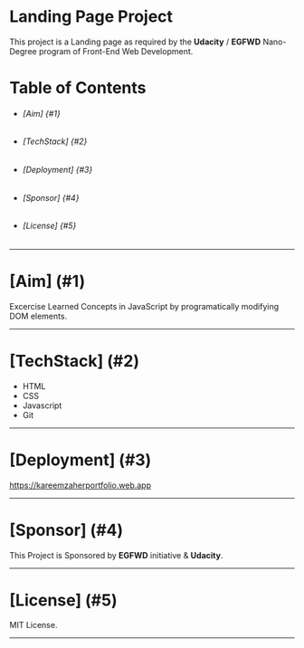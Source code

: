 
Landing Page Project
====================

This project is a Landing page as required by the **Udacity** / **EGFWD** Nano-Degree program of Front-End Web Development.

Table of Contents
=================

- ###### [Aim] {#1}
- ###### [TechStack] {#2}
- ###### [Deployment] {#3}
- ###### [Sponsor] {#4}
- ###### [License] {#5}

---

# [Aim] (#1)

Excercise Learned Concepts in JavaScript by programatically modifying DOM elements.

---

# [TechStack] (#2)

- HTML
- CSS
- Javascript
- Git

---

# [Deployment] (#3)

<https://kareemzaherportfolio.web.app>

---

# [Sponsor] (#4)

This Project is Sponsored by **EGFWD** initiative & **Udacity**.

---

# [License] (#5)

MIT License.

---